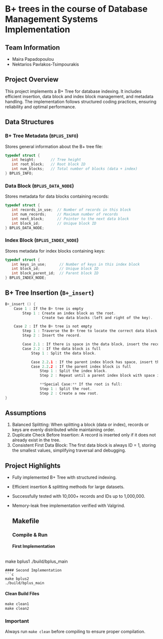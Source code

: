 # B+ trees in the course of Database Management Systems Implementation

## Team Information
* Maira Papadopoulou
* Nektarios Pavlakos-Tsimpourakis

## Project Overview
This project implements a B+ Tree for database indexing. It includes efficient insertion, data block and index block management, and metadata handling. The implementation follows structured coding practices, ensuring reliability and optimal performance.

## Data Structures
### B+ Tree Metadata (`BPLUS_INFO`)
Stores general information about the B+ tree file:
```c
typedef struct {
   int height;       // Tree height
   int root_block;   // Root block ID
   int num_blocks;   // Total number of blocks (data + index)
} BPLUS_INFO;
```

### Data Block (`BPLUS_DATA_NODE`)
Stores metadata for data blocks containing records:
```c
typedef struct {
   int records_in_use;  // Number of records in this block
   int num_records;     // Maximum number of records
   int next_block;      // Pointer to the next data block
   int block_id;        // Unique block ID
} BPLUS_DATA_NODE;
```
### Index Block (`BPLUS_INDEX_NODE`)
Stores metadata for index blocks containing keys:
```c
typedef struct {
   int keys_in_use;      // Number of keys in this index block
   int block_id;         // Unique block ID
   int block_parent_id;  // Parent block ID
} BPLUS_INDEX_NODE;
```

## B+ Tree Insertion (`B+_insert`)
```c
B+_insert () {
    Case 1 : If the B+ tree is empty
        Step 1 : Create an index block as the root.
                 Create two data blocks (left and right of the key).

    Case 2 : If the B+ tree is not empty
        Step 1 : Traverse the B+ tree to locate the correct data block.
        Step 2 : Insert the record.

        Case 2.1 : If there is space in the data block, insert the record.
        Case 2.2 : If the data block is full
            Step 1 : Split the data block.

            Case 2.2.1 : If the parent index block has space, insert the new key.
            Case 2.2.2 : If the parent index block is full
                Step 1 : Split the index block.
                Step 2 : Repeat until a parent index block with space is found or the root is reached.

                **Special Case:** If the root is full:
                Step 1 : Split the root.
                Step 2 : Create a new root.
}
```

## Assumptions
1. Balanced Splitting: When splitting a block (data or index), records or keys are evenly distributed while maintaining order.
2. Duplicate Check Before Insertion: A record is inserted only if it does not already exist in the tree.
3. Consistent First Data Block: The first data block is always ID = 1, storing the smallest values, simplifying traversal and debugging.

## Project Highlights
* Fully implemented B+ Tree with structured indexing.
* Efficient insertion & splitting methods for large datasets.
* Successfully tested with 10,000+ records and IDs up to 1,000,000.
* Memory-leak free implementation verified with Valgrind.

  ## Makefile
  ### Compile & Run
  #### First Implementation
  ```c
make bplus1
./build/bplus_main
  ```
#### Second Implementation
  ```c
make bplus2
./build/bplus_main
  ```
#### Clean Build Files
```c
make clean1  
make clean2  
```
### Important
Always run `make clean` before compiling to ensure proper compilation.
